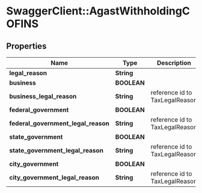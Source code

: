 # SwaggerClient::AgastWithholdingCOFINS

## Properties
Name | Type | Description | Notes
------------ | ------------- | ------------- | -------------
**legal_reason** | **String** |  | [optional] 
**business** | **BOOLEAN** |  | [optional] 
**business_legal_reason** | **String** | reference id to TaxLegalReason | [optional] 
**federal_government** | **BOOLEAN** |  | [optional] 
**federal_government_legal_reason** | **String** | reference id to TaxLegalReason | [optional] 
**state_government** | **BOOLEAN** |  | [optional] 
**state_government_legal_reason** | **String** | reference id to TaxLegalReason | [optional] 
**city_government** | **BOOLEAN** |  | [optional] 
**city_government_legal_reason** | **String** | reference id to TaxLegalReason | [optional] 


